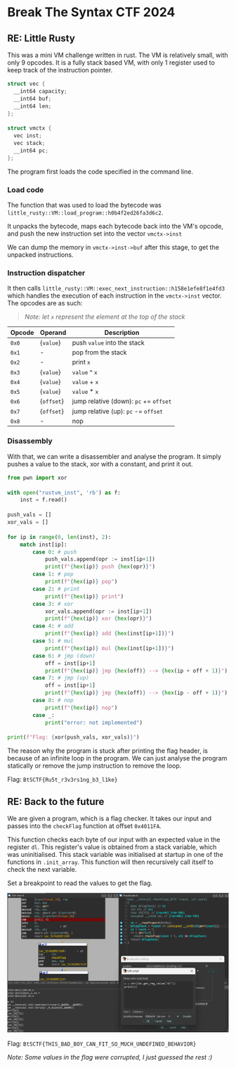 # Break The Syntax CTF 2024

## RE: Little Rusty
This was a mini VM challenge written in rust. The VM is relatively small, with only 9 opcodes. It is a fully stack based VM, with only 1 register used to keep track of the instruction pointer.
```c
struct vec {
  __int64 capacity;
  __int64 buf;
  __int64 len;
};

struct vmctx {
  vec inst;
  vec stack;
  __int64 pc;
};
```
The program first loads the code specified in the command line. 

### Load code
The function that was used to load the bytecode was `little_rusty::VM::load_program::h0b4f2ed26fa3d6c2`.

It unpacks the bytecode, maps each bytecode back into the VM's opcode, and push the new instruction set into the vector `vmctx->inst`

We can dump the memory in `vmctx->inst->buf` after this stage, to get the unpacked instructions.

### Instruction dispatcher
It then calls `little_rusty::VM::exec_next_instruction::h158e1efe8f1e4fd3` which handles the execution of each instruction in the `vmctx->inst` vector. The opcodes are as such:

> *Note: let `x` represent the element at the top of the stack*

| Opcode | Operand | Description |
| --- | --- | --- |
| `0x0` | {`value`} | push `value` into the stack | 
| `0x1` | - | pop from the stack | 
| `0x2` | - | print `x` | 
| `0x3` | {`value`} | `value` ^ `x` | 
| `0x4` | {`value`} | `value` + `x` | 
| `0x5` | {`value`} | `value` * `x` | 
| `0x6` | {`offset`} | jump relative (down): `pc` += `offset`| 
| `0x7` | {`offset`} | jump relative (up): `pc` -= `offset`| 
| `0x8` | - | nop | 

### Disassembly
With that, we can write a disassembler and analyse the program. It simply pushes a value to the stack, xor with a constant, and print it out. 
```python
from pwn import xor

with open("rustvm_inst", 'rb') as f:
    inst = f.read()

push_vals = []
xor_vals = []

for ip in range(0, len(inst), 2):
    match inst[ip]:
        case 0: # push
            push_vals.append(opr := inst[ip+1])
            print(f"{hex(ip)} push {hex(opr)}")
        case 1: # pop
            print(f"{hex(ip)} pop")
        case 2: # print
            print(f"{hex(ip)} print")
        case 3: # xor
            xor_vals.append(opr := inst[ip+1])
            print(f"{hex(ip)} xor {hex(opr)}")
        case 4: # add
            print(f"{hex(ip)} add {hex(inst[ip+1])}")
        case 5: # mul
            print(f"{hex(ip)} mul {hex(inst[ip+1])}")
        case 6: # jmp (down)
            off = inst[ip+1]
            print(f"{hex(ip)} jmp {hex(off)} --> {hex(ip + off + 1)}")
        case 7: # jmp (up)
            off = inst[ip+1]
            print(f"{hex(ip)} jmp {hex(off)} --> {hex(ip - off + 1)}")
        case 8: # nop
            print(f"{hex(ip)} nop")
        case _:
            print("error: not implemented")

print(f"Flag: {xor(push_vals, xor_vals)}")
```
The reason why the program is stuck after printing the flag header, is because of an infinite loop in the program. We can just analyse the program statically or remove the jump instruction to remove the loop.

Flag: `BtSCTF{Ru5t_r3v3rs1ng_b3_l1ke}`

## RE: Back to the future
We are given a program, which is a flag checker. It takes our input and passes into the `checkFlag` function at offset `0x4011FA`.

This function checks each byte of our input with an expected value in the register `dl`. This register's value is obtained from a stack variable, which was uninitialised. This stack variable was initialised at startup in one of the functions in `.init_array`. This function will then recursively call itself to check the next variable.

Set a breakpoint to read the values to get the flag.

![](./images/backtothefuture.png)

Flag: `BtSCTF{THIS_BAD_BOY_CAN_FIT_SO_MUCH_UNDEFINED_BEHAVIOR}
`

*Note: Some values in the flag were corrupted, I just guessed the rest :)*